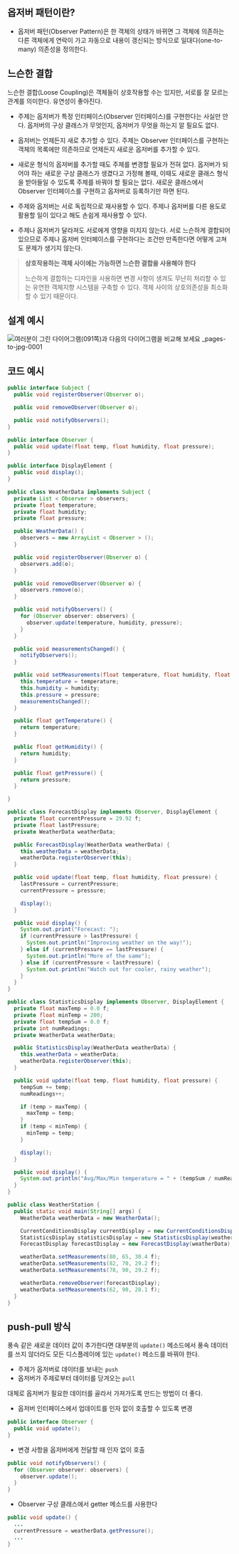 ## 옵저버 패턴이란?

- 옵저버 패턴(Observer Pattern)은 한 객체의 상태가 바뀌면 그 객체에 의존하는 다른 객체에게 연락이 가고 자동으로 내용이 갱신되는 방식으로 일대다(one-to-many) 의존성을 정의한다.

## 느슨한 결합

느슨한 결합(Loose Coupling)은 객체들이 상호작용할 수는 있지만, 서로를 잘 모르는 관계를 의미한다. 유연성이 좋아진다.

- 주제는 옵저버가 특정 인터페이스(Observer 인터페이스)를 구현한다는 사실만 안다.
  옵저버의 구상 클래스가 무엇인지, 옵저버가 무엇을 하는지 알 필요도 없다.

- 옵저버는 언제든지 새로 추가할 수 있다.
  주제는 Observer 인터페이스를 구현하는 객체의 목록에만 의존하므로 언제든지 새로운 옵저버를 추가할 수 있다.

- 새로운 형식의 옵저버를 추가할 때도 주제를 변경할 필요가 전혀 없다.
  옵저버가 되어야 하는 새로운 구상 클래스가 생겼다고 가정해 볼때, 이때도 새로운 클래스 형식을 받아들일 수 있도록 주제를 바꿔야 할 필요는 없다. 새로운 클래스에서 Observer 인터페이스를 구현하고 옵저버로 등록하기만 하면 된다.

- 주제와 옵저버는 서로 독립적으로 재사용할 수 있다.
  주제나 옵저버를 다른 용도로 활용할 일이 있다고 해도 손쉽게 재사용할 수 있다.

- 주제나 옵저버가 달라져도 서로에게 영향을 미치지 않는다.
  서로 느슨하게 결합되어 있으므로 주제나 옵저버 인터페이스를 구현하다는 조건만 만족한다면 어떻게 고쳐도 문제가 생기지 않는다.

> **상호작용하는 객체 사이에는 가능하면 느슨한 결합을 사용해야 한다**
>
> 느슨하게 결합하는 디자인을 사용하면 변경 사항이 생겨도 무난히 처리할 수 있는 유연한 객체지향 시스템을 구축할 수 있다. 객체 사이의 상호의존성을 최소화할 수 있기 때문이다.

## 설계 예시

![여러분이 그린 다이어그램(091쪽)과 다음의 다이어그램을 비교해 보세요 _pages-to-jpg-0001](https://github.com/cyb9701/study-deeper/assets/59527787/771c1233-9e4e-4850-afe0-45c0d993a03f)

## 코드 예시

```java
public interface Subject {
  public void registerObserver(Observer o);

  public void removeObserver(Observer o);

  public void notifyObservers();
}
```

```java
public interface Observer {
  public void update(float temp, float humidity, float pressure);
}
```

```java
public interface DisplayElement {
  public void display();
}
```

```java
public class WeatherData implements Subject {
  private List < Observer > observers;
  private float temperature;
  private float humidity;
  private float pressure;

  public WeatherData() {
    observers = new ArrayList < Observer > ();
  }

  public void registerObserver(Observer o) {
    observers.add(o);
  }

  public void removeObserver(Observer o) {
    observers.remove(o);
  }

  public void notifyObservers() {
    for (Observer observer: observers) {
      observer.update(temperature, humidity, pressure);
    }
  }

  public void measurementsChanged() {
    notifyObservers();
  }

  public void setMeasurements(float temperature, float humidity, float pressure) {
    this.temperature = temperature;
    this.humidity = humidity;
    this.pressure = pressure;
    measurementsChanged();
  }

  public float getTemperature() {
    return temperature;
  }

  public float getHumidity() {
    return humidity;
  }

  public float getPressure() {
    return pressure;
  }

}
```

```java
public class ForecastDisplay implements Observer, DisplayElement {
  private float currentPressure = 29.92 f;
  private float lastPressure;
  private WeatherData weatherData;

  public ForecastDisplay(WeatherData weatherData) {
    this.weatherData = weatherData;
    weatherData.registerObserver(this);
  }

  public void update(float temp, float humidity, float pressure) {
    lastPressure = currentPressure;
    currentPressure = pressure;

    display();
  }

  public void display() {
    System.out.print("Forecast: ");
    if (currentPressure > lastPressure) {
      System.out.println("Improving weather on the way!");
    } else if (currentPressure == lastPressure) {
      System.out.println("More of the same");
    } else if (currentPressure < lastPressure) {
      System.out.println("Watch out for cooler, rainy weather");
    }
  }
}
```

```java
public class StatisticsDisplay implements Observer, DisplayElement {
  private float maxTemp = 0.0 f;
  private float minTemp = 200;
  private float tempSum = 0.0 f;
  private int numReadings;
  private WeatherData weatherData;

  public StatisticsDisplay(WeatherData weatherData) {
    this.weatherData = weatherData;
    weatherData.registerObserver(this);
  }

  public void update(float temp, float humidity, float pressure) {
    tempSum += temp;
    numReadings++;

    if (temp > maxTemp) {
      maxTemp = temp;
    }
    if (temp < minTemp) {
      minTemp = temp;
    }

    display();
  }

  public void display() {
    System.out.println("Avg/Max/Min temperature = " + (tempSum / numReadings) + "/" + maxTemp + "/" + minTemp);
  }
}
```

```java
public class WeatherStation {
  public static void main(String[] args) {
    WeatherData weatherData = new WeatherData();

    CurrentConditionsDisplay currentDisplay = new CurrentConditionsDisplay(weatherData);
    StatisticsDisplay statisticsDisplay = new StatisticsDisplay(weatherData);
    ForecastDisplay forecastDisplay = new ForecastDisplay(weatherData);

    weatherData.setMeasurements(80, 65, 30.4 f);
    weatherData.setMeasurements(82, 70, 29.2 f);
    weatherData.setMeasurements(78, 90, 29.2 f);

    weatherData.removeObserver(forecastDisplay);
    weatherData.setMeasurements(62, 90, 28.1 f);
  }
}
```

## push-pull 방식

풍속 같은 새로운 데이터 값이 추가한다면 대부분의 `update()` 메소드에서 풍속 데이터를 쓰지 않더라도 모든 디스플레이에 있는 `update()` 메소드를 바꿔야 한다.

- 주제가 옵저버로 데이터를 보내는 `push`
- 옵저버가 주제로부터 데이터를 당겨오는 `pull`

대체로 옵저버가 필요한 데이터를 골라서 가져가도록 만드는 방법이 더 좋다.

- 옵저버 인터페이스에서 업데이트를 인자 없이 호출할 수 있도록 변경

```java
public interface Observer {
  public void update();
}
```

- 변경 사항을 옵저버에게 전달할 때 인자 없이 호출

```java
public void notifyObservers() {
  for (Observer observer: observers) {
    observer.update();
  }
}
```

- Observer 구상 클래스에서 getter 메소드를 사용한다

```java
public void update() {
  ...
  currentPressure = weatherData.getPressure();
  ...
}
```
